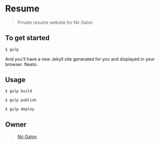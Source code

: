 # Resume

> Private resume website for Nir Galon

## To get started

```sh
$ gulp
```

And you'll have a new Jekyll site generated for you and displayed in your
browser. Neato.

## Usage

```sh
$ gulp build
```

```sh
$ gulp publish
```

```sh
$ gulp deploy
```

## Owner

> [Nir Galon](nirgn975.github.io)
